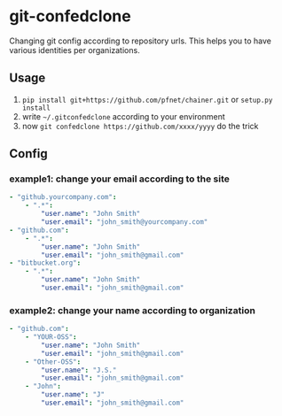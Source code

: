 # git-confedclone
Changing git config according to repository urls. This helps you to  have various identities per organizations.

## Usage

1. `pip install git+https://github.com/pfnet/chainer.git` or `setup.py install`
2. write `~/.gitconfedclone` according to your environment
3. now `git confedclone https://github.com/xxxx/yyyy` do the trick

## Config

### example1: change your email according to the site

```yaml
- "github.yourcompany.com":
    - ".*":
        "user.name": "John Smith"
        "user.email": "john_smith@yourcompany.com"
- "github.com":
    - ".*":
        "user.name": "John Smith"
        "user.email": "john_smith@gmail.com"
- "bitbucket.org":
    - ".*":
        "user.name": "John Smith"
        "user.email": "john_smith@gmail.com"
```

### example2: change your name according to organization

```yaml
- "github.com":
    - "YOUR-OSS":
        "user.name": "John Smith"
        "user.email": "john_smith@gmail.com"
    - "Other-OSS":
        "user.name": "J.S."
        "user.email": "john_smith@gmail.com"
    - "John":
        "user.name": "J"
        "user.email": "john_smith@gmail.com"
```
